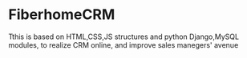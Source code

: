 # FiberhomeCRM
Tthis is based on HTML,CSS,JS structures and python Django,MySQL modules, to realize CRM online, and improve sales manegers' avenue
